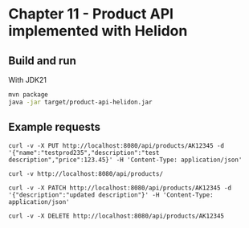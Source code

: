 # Chapter 11 - Product API implemented with Helidon

## Build and run


With JDK21
```bash
mvn package
java -jar target/product-api-helidon.jar
```

## Example requests
```shell script
curl -v -X PUT http://localhost:8080/api/products/AK12345 -d '{"name":"testprod235","description":"test description","price":123.45}' -H 'Content-Type: application/json'

curl -v http://localhost:8080/api/products/

curl -v -X PATCH http://localhost:8080/api/products/AK12345 -d '{"description":"updated description"}' -H 'Content-Type: application/json'

curl -v -X DELETE http://localhost:8080/api/products/AK12345
```
